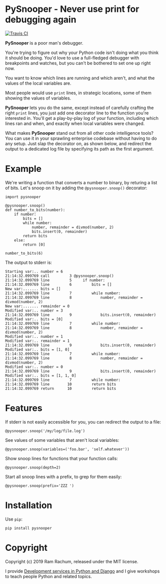# PySnooper - Never use print for debugging again #

[![Travis CI](https://img.shields.io/travis/cool-RR/PySnooper/master.svg)](https://travis-ci.org/cool-RR/PySnooper)

**PySnooper** is a poor man's debugger.

You're trying to figure out why your Python code isn't doing what you think it should be doing. You'd love to use a full-fledged debugger with breakpoints and watches, but you can't be bothered to set one up right now.

You want to know which lines are running and which aren't, and what the values of the local variables are.

Most people would use `print` lines, in strategic locations, some of them showing the values of variables.

**PySnooper** lets you do the same, except instead of carefully crafting the right `print` lines, you just add one decorator line to the function you're interested in. You'll get a play-by-play log of your function, including which lines ran and   when, and exactly when local variables were changed.

What makes **PySnooper** stand out from all other code intelligence tools? You can use it in your sprawling enterprise codebase without having to do any setup. Just slap the decorator on, as shown below, and redirect the output to a dedicated log file by specifying its path as the first argument.

# Example #

We're writing a function that converts a number to binary, by returing a list of bits. Let's snoop on it by adding the `@pysnooper.snoop()` decorator:

    import pysnooper

    @pysnooper.snoop()
    def number_to_bits(number):
        if number:
            bits = []
            while number:
                number, remainder = divmod(number, 2)
                bits.insert(0, remainder)
            return bits
        else:
            return [0]

    number_to_bits(6)

The output to stderr is:

    Starting var:.. number = 6
    21:14:32.099769 call         3 @pysnooper.snoop()
    21:14:32.099769 line         5     if number:
    21:14:32.099769 line         6         bits = []
    New var:....... bits = []
    21:14:32.099769 line         7         while number:
    21:14:32.099769 line         8             number, remainder = divmod(number, 2)
    New var:....... remainder = 0
    Modified var:.. number = 3
    21:14:32.099769 line         9             bits.insert(0, remainder)
    Modified var:.. bits = [0]
    21:14:32.099769 line         7         while number:
    21:14:32.099769 line         8             number, remainder = divmod(number, 2)
    Modified var:.. number = 1
    Modified var:.. remainder = 1
    21:14:32.099769 line         9             bits.insert(0, remainder)
    Modified var:.. bits = [1, 0]
    21:14:32.099769 line         7         while number:
    21:14:32.099769 line         8             number, remainder = divmod(number, 2)
    Modified var:.. number = 0
    21:14:32.099769 line         9             bits.insert(0, remainder)
    Modified var:.. bits = [1, 1, 0]
    21:14:32.099769 line         7         while number:
    21:14:32.099769 line        10         return bits
    21:14:32.099769 return      10         return bits


# Features #

If stderr is not easily accessible for you, you can redirect the output to a file:

    @pysnooper.snoop('/my/log/file.log')

See values of some variables that aren't local variables:

    @pysnooper.snoop(variables=('foo.bar', 'self.whatever'))

Show snoop lines for functions that your function calls:

    @pysnooper.snoop(depth=2)

Start all snoop lines with a prefix, to grep for them easily:

    @pysnooper.snoop(prefix='ZZZ ')


# Installation #

Use `pip`:

    pip install pysnooper


# Copyright #

Copyright (c) 2019 Ram Rachum, released under the MIT license.

I provide
[Development services in Python and Django](https://chipmunkdev.com) and I give workshops to teach people Python and related topics.
